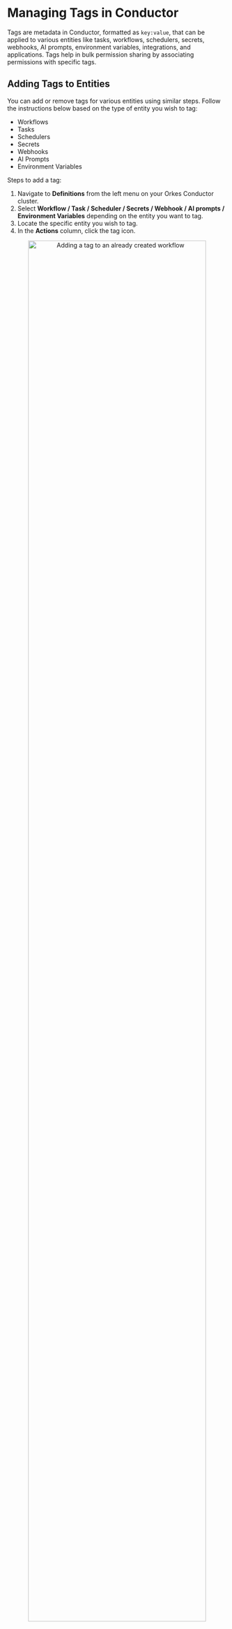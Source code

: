 # Managing Tags in Conductor

Tags are metadata in Conductor, formatted as `key:value`, that can be applied to various entities like tasks, workflows, schedulers, secrets, webhooks, AI prompts, environment variables, integrations, and applications. Tags help in bulk permission sharing by associating permissions with specific tags.

## Adding Tags to Entities

You can add or remove tags for various entities using similar steps. Follow the instructions below based on the type of entity you wish to tag:

* Workflows
* Tasks
* Schedulers
* Secrets
* Webhooks
* AI Prompts
* Environment Variables

Steps to add a tag:

1. Navigate to **Definitions** from the left menu on your Orkes Conductor cluster.
2. Select **Workflow / Task / Scheduler / Secrets / Webhook / AI prompts / Environment Variables** depending on the entity you want to tag.
3. Locate the specific entity you wish to tag.
4. In the **Actions** column, click the tag icon.

<p align="center"><img src="/content/img/adding-tags-to-workflow.png" alt="Adding a tag to an already created workflow" width="90%" height="auto"></img></p>

5. This opens a pop-up window where you can add a new tag. Enter a tag in the `key:value` format and press enter to create it. To remove a tag, click the "x" next to the tag.

<p align="center"><img src="/content/img/editing-tags-in-conductor.png" alt="Editing a tag" width="60%" height="auto"></img></p>

## Adding Tags to Integrations

To add a tag to an integration:

1. Navigate to **Integrations** from the left menu on your Orkes Conductor cluster.
2. Locate the specific integration you wish to tag.
3. In the **Actions** column, click the tag icon.

<p align="center"><img src="/content/img/adding-tags-integrations.png" alt="Adding tags to integrations" width="90%" height="auto"></img></p>

4. This opens a pop-up window where you can add a new tag. Enter a tag in the `key:value` format and press enter to create it. To remove a tag, click the "x" next to the tag.

<p align="center"><img src="/content/img/tag-format-integrations.png" alt="Adding/Editing tags in integrations" width="70%" height="auto"></img></p>

## Adding Tags to Applications

To add a tag to an application:

1. Navigate to **Access Control > Applications** from the left menu on your Orkes Conductor cluster.
2. Locate the specific application you wish to tag.
3. In the **Actions** column, click the tag icon.

<p align="center"><img src="/content/img/adding-tags-application.png" alt="Adding tags to applications" width="90%" height="auto"></img></p>

4. This opens a pop-up window where you can add a new tag. Enter a tag in the `key:value` format and press enter to create it. To remove a tag, click the "x" next to the tag.

<p align="center"><img src="/content/img/tag-format-applications.png" alt="Adding/Editing tags in applications" width="70%" height="auto"></img></p>

## Using Tags for Permission Sharing in Bulk​

In addition to tagging individual entities, you can use tags for bulk permission sharing by assigning them to user groups or applications.

### Using User Groups​

To grant permissions to a group of users:

1. Tag the Entities

Ensure that the relevant entities are tagged with a specific tag, for example `team:accounts`.

2. Update Group Permissions

To add permissions to the group,

1. Navigate to **Access Control > Groups** and click the edit icon next to the group name.
2. In the **Permissions** section, click **+Add Permission**.
3. Choose the **Tag** section, select the required tag, and assign the necessary permissions. Typically, you’ll need to provide **_EXECUTE_** permission for execution rights and **_READ_** permission to list the entities.
4. Clicking **Add Permission** adds the tags to the group.
5. Click on the **>** to view all the entities tagged. 


<p align="center"><img src="/content/img/adding-tags-to-a-user-group-in-conductor.png" alt="Adding tags to a user group" width="100%" height="auto"></img></p>

This configuration grants all group members execute and read access to the tagged entities simplifying permission management for large teams.

### Using Applications

To grant permissions to an application:

1. Tag the Entities

Ensure that the relevant entities are tagged with a specific tag, for example `team:accounts`.

2. Update Group Permissions

To add permissions to an application,

1. Navigate to **Access Control > Applications** and click the edit icon next to the application name.
2. In the **Permissions** section, click **+Add Permission**.
3. Choose the **Tag** section, select the required tag, and assign the necessary permissions. Typically, you’ll need to provide **_EXECUTE_** permission for execution rights and **_READ_** permission to list the entities.
4. Clicking **Add Permission** adds the tags to the application.
5. Click on the **>** to view all the entities tagged. 

<p align="center"><img src="/content/img/adding-tags-to-application-in-orkes-conductor.png" alt="Adding tags to application in Conductor" width="100%" height="auto"></img></p>

This configuration grants the application execute and read access to the tagged entities simplifying permission management for large teams.